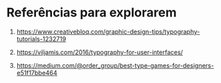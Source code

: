 # Referências para explorarem

1. https://www.creativebloq.com/graphic-design-tips/typography-tutorials-1232719

2. https://viljamis.com/2016/typography-for-user-interfaces/

3. https://medium.com/@order_group/best-type-games-for-designers-e51f17bbe464

   

